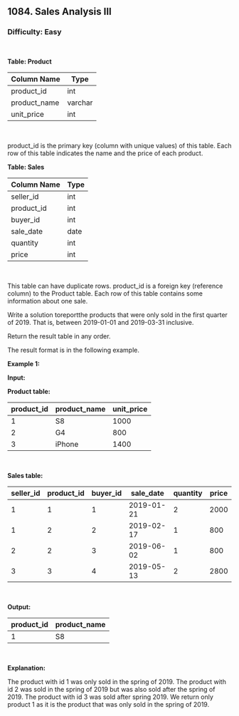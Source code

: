 ## 1084. Sales Analysis III
### Difficulty: Easy
<br>


**Table: Product**

| Column Name  | Type    |
|--------------|---------|
| product_id   | int     |
| product_name | varchar |
| unit_price   | int     |
<br>

product_id is the primary key (column with unique values) of this table.
Each row of this table indicates the name and the price of each product.




**Table: Sales**

| Column Name | Type    |
|-------------|---------|
| seller_id   | int     |
| product_id  | int     |
| buyer_id    | int     |
| sale_date   | date    |
| quantity    | int     |
| price       | int     |
<br>

This table can have duplicate rows.
product_id is a foreign key (reference column) to the Product table.
Each row of this table contains some information about one sale.




Write a solution toreportthe products that were only sold in the first quarter of 2019. That is, between 2019-01-01 and 2019-03-31 inclusive.

Return the result table in any order.

The result format is in the following example.


**Example 1:**

**Input:** 


**Product table:**


| product_id | product_name | unit_price |
|------------|--------------|------------|
| 1          | S8           | 1000       |
| 2          | G4           | 800        |
| 3          | iPhone       | 1400       |
<br>



**Sales table:**


| seller_id | product_id | buyer_id | sale_date  | quantity | price |
|-----------|------------|----------|------------|----------|-------|
| 1         | 1          | 1        | 2019-01-21 | 2        | 2000  |
| 1         | 2          | 2        | 2019-02-17 | 1        | 800   |
| 2         | 2          | 3        | 2019-06-02 | 1        | 800   |
| 3         | 3          | 4        | 2019-05-13 | 2        | 2800  |
<br>

**Output:** 


| product_id  | product_name |
|-------------|--------------|
| 1           | S8           |
<br>

**Explanation:**

 
The product with id 1 was only sold in the spring of 2019.
The product with id 2 was sold in the spring of 2019 but was also sold after the spring of 2019.
The product with id 3 was sold after spring 2019.
We return only product 1 as it is the product that was only sold in the spring of 2019.

